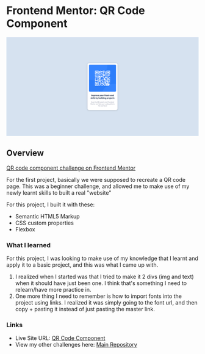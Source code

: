 # Frontend Mentor: QR Code Component

![Final Screenshot](./images/001_final.png)

## Overview

[QR code component challenge on Frontend Mentor](https://www.frontendmentor.io/challenges/qr-code-component-iux_sIO_H)

For the first project, basically we were supposed to recreate a QR code page. This was a beginner challenge, and allowed me to make use of my newly learnt skills to built a real "website"

For this project, I built it with these:

- Semantic HTML5 Markup
- CSS custom properties
- Flexbox

### What I learned

For this project, I was looking to make use of my knowledge that I learnt and apply it to a basic project, and this was what I came up with.

1. I realized when I started was that I tried to make it 2 divs (img and text) when it should have just been one. I think that's something I need to relearn/have more practice in.
2. One more thing I need to remember is how to import fonts into the project using links. I realized it was simply going to the font url, and then copy + pasting it instead of just pasting the master link.

### Links

- Live Site URL: [QR Code Component](https://your-live-site-url.com)
- View my other challenges here: [Main Repository](#)
